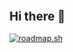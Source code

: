 ## Hi there 👋

[![roadmap.sh](https://roadmap.sh/card/tall/643e9820e272577374914180?variant=dark)](https://roadmap.sh)
